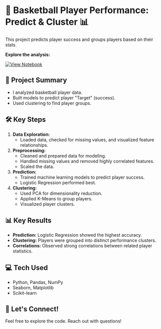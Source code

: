 # 🏀 Basketball Player Performance: Predict & Cluster 📊

This project predicts player success and groups players based on their stats.

**Explore the analysis:**

[![View Notebook](https://img.shields.io/badge/Open%20Notebook-GitHub%20View-orange)](https://github.com/TaqiRaza512/Basketball_prediction/blob/main/basketball-classification-and-clustering.ipynb)

## 🚀 Project Summary

* I analyzed basketball player data.
* Built models to predict player "Target" (success).
* Used clustering to find player groups.

## 🛠️ Key Steps

1.  **Data Exploration:**
    * Loaded data, checked for missing values, and visualized feature relationships.
2.  **Preprocessing:**
    * Cleaned and prepared data for modeling.
    * Handled missing values and removed highly correlated features.
    * Scaled the data.
3.  **Prediction:**
    * Trained machine learning models to predict player success.
    * Logistic Regression performed best.
4.  **Clustering:**
    * Used PCA for dimensionality reduction.
    * Applied K-Means to group players.
    * Visualized player clusters.

## 📊 Key Results

* **Prediction:** Logistic Regression showed the highest accuracy.
* **Clustering:** Players were grouped into distinct performance clusters.
* **Correlations:** Observed strong correlations between related player statistics.

## 💻 Tech Used

* Python, Pandas, NumPy
* Seaborn, Matplotlib
* Scikit-learn

## 🤝 Let's Connect!

Feel free to explore the code. Reach out with questions!
